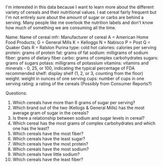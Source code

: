 I'm interested in this data because I want to learn more about the different variety of cereals and their nutritional values. I eat cereal fairly frequent but I'm not entirely sure about the amount of sugar or carbs are behind a serving. Many people like me overlook the nutrition labels and don't know how much of something we are consuming all the time.  


Name: Name of cereal
mfr: Manufacturer of cereal
A = American Home Food Products;
G = General Mills
K = Kelloggs
N = Nabisco
P = Post
Q = Quaker Oats
R = Ralston Purina
type:
cold
hot
calories: calories per serving
protein: grams of protein
fat: grams of fat
sodium: milligrams of sodium
fiber: grams of dietary fiber
carbo: grams of complex carbohydrates
sugars: grams of sugars
potass: milligrams of potassium
vitamins: vitamins and minerals - 0, 25, or 100, indicating the typical percentage of FDA recommended
shelf: display shelf (1, 2, or 3, counting from the floor)
weight: weight in ounces of one serving
cups: number of cups in one serving
rating: a rating of the cereals (Possibly from Consumer Reports?)


Questions:
1) Which cereals have more than 6 grams of sugar per serving?
2) Which brand out of the two (Kellogs & General Mills) has the most average gram of sugar in the cereals?
3) Is there a relationship between sodium and sugar levels in cereal?
4) Which cereal has the most grams of complex carbohydrates and which one has the least?
5) Which cereals have the most fiber?
6) Which cereals have the least sugar?
7) Which cereals have the most protein?
8) Which cereals have the most sodium?
9) Which cereals have little sodium?
10) Which cereals have the least fiber?